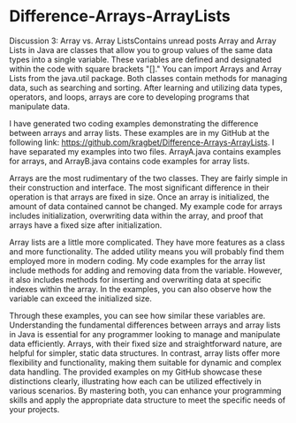 # Difference-Arrays-ArrayLists
Discussion 3: Array vs. Array ListsContains unread posts
Array and Array Lists in Java are classes that allow you to group values of the same data types into a single variable. These variables are defined and designated within the code with square brackets "[]." You can import Arrays and Array Lists from the java.util package. Both classes contain methods for managing data, such as searching and sorting. After learning and utilizing data types, operators, and loops, arrays are core to developing programs that manipulate data.

I have generated two coding examples demonstrating the difference between arrays and array lists. These examples are in my GitHub at the following link: https://github.com/kragbet/Difference-Arrays-ArrayLists. I have separated my examples into two files. ArrayA.java contains examples for arrays, and ArrayB.java contains code examples for array lists.

Arrays are the most rudimentary of the two classes. They are fairly simple in their construction and interface. The most significant difference in their operation is that arrays are fixed in size. Once an array is initialized, the amount of data contained cannot be changed. My example code for arrays includes initialization, overwriting data within the array, and proof that arrays have a fixed size after initialization.

Array lists are a little more complicated. They have more features as a class and more functionality. The added utility means you will probably find them employed more in modern coding. My code examples for the array list include methods for adding and removing data from the variable. However, it also includes methods for inserting and overwriting data at specific indexes within the array. In the examples, you can also observe how the variable can exceed the initialized size. 

Through these examples, you can see how similar these variables are. Understanding the fundamental differences between arrays and array lists in Java is essential for any programmer looking to manage and manipulate data efficiently. Arrays, with their fixed size and straightforward nature, are helpful for simpler, static data structures. In contrast, array lists offer more flexibility and functionality, making them suitable for dynamic and complex data handling. The provided examples on my GitHub showcase these distinctions clearly, illustrating how each can be utilized effectively in various scenarios. By mastering both, you can enhance your programming skills and apply the appropriate data structure to meet the specific needs of your projects. 
